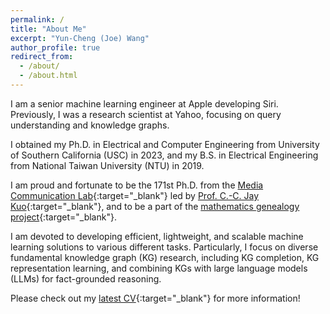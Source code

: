 ```yaml
---
permalink: /
title: "About Me"
excerpt: "Yun-Cheng (Joe) Wang"
author_profile: true
redirect_from: 
  - /about/
  - /about.html
---
```


I am a senior machine learning engineer at Apple developing Siri. 
Previously, I was a research scientist at Yahoo, focusing on query understanding and knowledge graphs.

I obtained my Ph.D. in Electrical and Computer Engineering from University 
of Southern California (USC) in 2023, and my B.S. in Electrical Engineering 
from National Taiwan University (NTU) in 2019. 

I am proud and fortunate to be the 171st Ph.D. from the
[Media Communication Lab](https://mcl.usc.edu/){:target="_blank"} led by 
[Prof. C.-C. Jay Kuo](https://viterbi.usc.edu/directory/faculty/Kuo/Chung-Chieh){:target="_blank"}, and to be a part of the
[mathematics genealogy project](https://genealogy.math.ndsu.nodak.edu/id.php?id=305226){:target="_blank"}.

I am devoted to developing efficient, lightweight, and scalable machine learning
solutions to various different tasks.
Particularly, I focus on diverse fundamental knowledge graph (KG)
research, including KG completion, KG representation 
learning, and combining KGs with large language models (LLMs) 
for fact-grounded reasoning. 

Please check out my [latest CV](../files/full_cv_250715.pdf){:target="_blank"} for more information!

